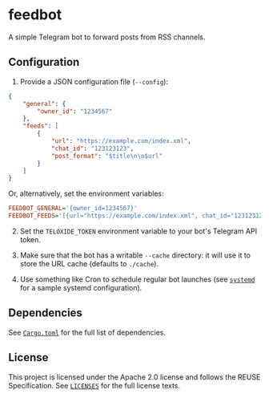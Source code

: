<!--
SPDX-FileCopyrightText: 2025 Ilya Bizyaev <me@ilyabiz.com>
SPDX-License-Identifier: Apache-2.0
-->

# feedbot

A simple Telegram bot to forward posts from RSS channels.

## Configuration

1) Provide a JSON configuration file (`--config`):

```json
{
    "general": {
        "owner_id": "1234567"
    },
    "feeds": [
        {
            "url": "https://example.com/index.xml",
            "chat_id": "123123123",
            "post_format": "$title\n\n$url"
        }
    ]
}
```

Or, alternatively, set the environment variables:

```ini
FEEDBOT_GENERAL='{owner_id=1234567}'
FEEDBOT_FEEDS='[{url="https://example.com/index.xml", chat_id="123123123"}]'
```

2) Set the `TELOXIDE_TOKEN` environment variable to your bot's Telegram API token.

3) Make sure that the bot has a writable `--cache` directory: it will use it to store the URL cache (defaults to `./cache`).

4) Use something like Cron to schedule regular bot launches (see [`systemd`](systemd) for a sample
systemd configuration).

## Dependencies

See [`Cargo.toml`](./Cargo.toml) for the full list of dependencies.

## License

This project is licensed under the Apache 2.0 license and follows the REUSE Specification. See
[`LICENSES`](./LICENSES) for the full license texts.
